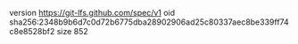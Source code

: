 version https://git-lfs.github.com/spec/v1
oid sha256:2348b9b6d7c0d72b6775dba28902906ad25c80337aec8be339ff74c8e8528bf2
size 852
